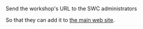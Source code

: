 Send the workshop's URL to the SWC administrators

So that they can add it to [the main web site][1].

[1]: http://software-carpentry.org/workshops/
